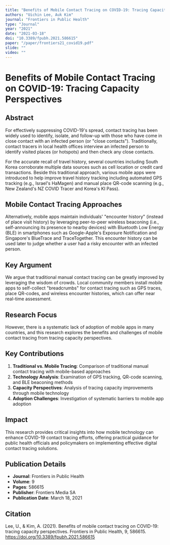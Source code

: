 ```yaml
---
title: "Benefits of Mobile Contact Tracing on COVID-19: Tracing Capacity Perspectives"
authors: "Uichin Lee, Auk Kim"
journal: "Frontiers in Public Health"
type: "Journal"
year: "2021"
date: "2021-03-18"
doi: "10.3389/fpubh.2021.586615"
paper: "/paper/frontiers21_covid19.pdf"
slide: ""
video: ""
---
```


# Benefits of Mobile Contact Tracing on COVID-19: Tracing Capacity Perspectives

## Abstract

For effectively suppressing COVID-19's spread, contact tracing has been widely used to identify, isolate, and follow-up with those who have come in close contact with an infected person (or "close contacts"). Traditionally, contact tracers in local health offices interview an infected person to identify visited places (or hotspots) and then check any close contacts.

For the accurate recall of travel history, several countries including South Korea corroborate multiple data sources such as cell location or credit card transactions. Beside this traditional approach, various mobile apps were introduced to help improve travel history tracking including automated GPS tracking (e.g., Israel's HaMagen) and manual place QR-code scanning (e.g., New Zealand's NZ COVID Tracer and Korea's KI Pass).

## Mobile Contact Tracing Approaches

Alternatively, mobile apps maintain individuals' "encounter history" (instead of place visit history) by leveraging peer-to-peer wireless beaconing (i.e., self-announcing its presence to nearby devices) with Bluetooth Low Energy (BLE) in smartphones such as Google-Apple's Exposure Notification and Singapore's BlueTrace and TraceTogether. This encounter history can be used later to judge whether a user had a risky encounter with an infected person.

## Key Argument

We argue that traditional manual contact tracing can be greatly improved by leveraging the wisdom of crowds. Local community members install mobile apps to self-collect "breadcrumbs" for contact tracing such as GPS traces, place QR-codes, and wireless encounter histories, which can offer near real-time assessment.

## Research Focus

However, there is a systematic lack of adoption of mobile apps in many countries, and this research explores the benefits and challenges of mobile contact tracing from tracing capacity perspectives.

## Key Contributions

1. **Traditional vs. Mobile Tracing**: Comparison of traditional manual contact tracing with mobile-based approaches
2. **Technology Analysis**: Examination of GPS tracking, QR-code scanning, and BLE beaconing methods
3. **Capacity Perspectives**: Analysis of tracing capacity improvements through mobile technology
4. **Adoption Challenges**: Investigation of systematic barriers to mobile app adoption

## Impact

This research provides critical insights into how mobile technology can enhance COVID-19 contact tracing efforts, offering practical guidance for public health officials and policymakers on implementing effective digital contact tracing solutions.

## Publication Details

- **Journal**: Frontiers in Public Health
- **Volume**: 9
- **Pages**: 586615
- **Publisher**: Frontiers Media SA
- **Publication Date**: March 18, 2021

## Citation

Lee, U., & Kim, A. (2021). Benefits of mobile contact tracing on COVID-19: tracing capacity perspectives. Frontiers in Public Health, 9, 586615. https://doi.org/10.3389/fpubh.2021.586615 
